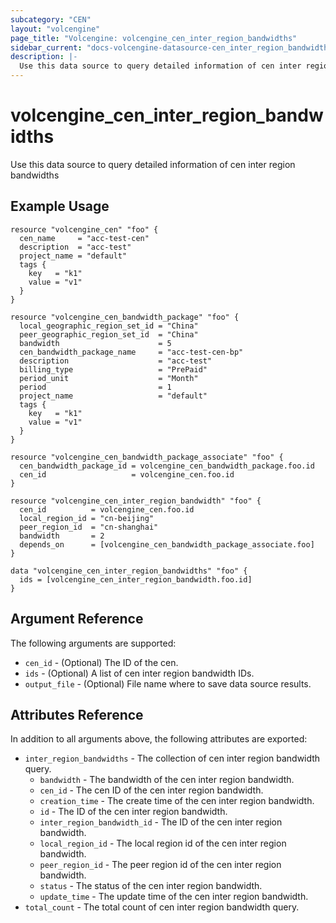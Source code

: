 ```yaml
---
subcategory: "CEN"
layout: "volcengine"
page_title: "Volcengine: volcengine_cen_inter_region_bandwidths"
sidebar_current: "docs-volcengine-datasource-cen_inter_region_bandwidths"
description: |-
  Use this data source to query detailed information of cen inter region bandwidths
---
```

# volcengine_cen_inter_region_bandwidths
Use this data source to query detailed information of cen inter region bandwidths
## Example Usage
```hcl
resource "volcengine_cen" "foo" {
  cen_name     = "acc-test-cen"
  description  = "acc-test"
  project_name = "default"
  tags {
    key   = "k1"
    value = "v1"
  }
}

resource "volcengine_cen_bandwidth_package" "foo" {
  local_geographic_region_set_id = "China"
  peer_geographic_region_set_id  = "China"
  bandwidth                      = 5
  cen_bandwidth_package_name     = "acc-test-cen-bp"
  description                    = "acc-test"
  billing_type                   = "PrePaid"
  period_unit                    = "Month"
  period                         = 1
  project_name                   = "default"
  tags {
    key   = "k1"
    value = "v1"
  }
}

resource "volcengine_cen_bandwidth_package_associate" "foo" {
  cen_bandwidth_package_id = volcengine_cen_bandwidth_package.foo.id
  cen_id                   = volcengine_cen.foo.id
}

resource "volcengine_cen_inter_region_bandwidth" "foo" {
  cen_id          = volcengine_cen.foo.id
  local_region_id = "cn-beijing"
  peer_region_id  = "cn-shanghai"
  bandwidth       = 2
  depends_on      = [volcengine_cen_bandwidth_package_associate.foo]
}

data "volcengine_cen_inter_region_bandwidths" "foo" {
  ids = [volcengine_cen_inter_region_bandwidth.foo.id]
}
```
## Argument Reference
The following arguments are supported:
* `cen_id` - (Optional) The ID of the cen.
* `ids` - (Optional) A list of cen inter region bandwidth IDs.
* `output_file` - (Optional) File name where to save data source results.

## Attributes Reference
In addition to all arguments above, the following attributes are exported:
* `inter_region_bandwidths` - The collection of cen inter region bandwidth query.
    * `bandwidth` - The bandwidth of the cen inter region bandwidth.
    * `cen_id` - The cen ID of the cen inter region bandwidth.
    * `creation_time` - The create time of the cen inter region bandwidth.
    * `id` - The ID of the cen inter region bandwidth.
    * `inter_region_bandwidth_id` - The ID of the cen inter region bandwidth.
    * `local_region_id` - The local region id of the cen inter region bandwidth.
    * `peer_region_id` - The peer region id of the cen inter region bandwidth.
    * `status` - The status of the cen inter region bandwidth.
    * `update_time` - The update time of the cen inter region bandwidth.
* `total_count` - The total count of cen inter region bandwidth query.


